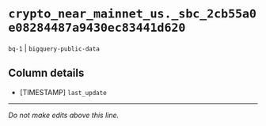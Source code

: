 # `crypto_near_mainnet_us._sbc_2cb55a0e08284487a9430ec83441d620`
`bq-1` | `bigquery-public-data`

## Column details
* [TIMESTAMP] `last_update`

-------------------------------------------------------------------------------
*Do not make edits above this line.*
